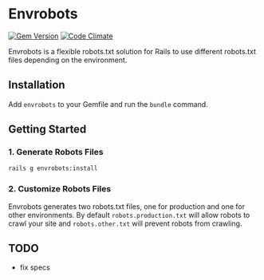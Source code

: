 # Envrobots
[![Gem Version](https://badge.fury.io/rb/envrobots.png)](http://badge.fury.io/rb/envrobots)
[![Code Climate](https://codeclimate.com/github/jamescmartinez/envrobots.png)](https://codeclimate.com/github/jamescmartinez/envrobots)

Envrobots is a flexible robots.txt solution for Rails to use different robots.txt files depending on the environment.

## Installation

Add `envrobots` to your Gemfile and run the `bundle` command.

## Getting Started

### 1. Generate Robots Files
```bash
rails g envrobots:install
```
### 2. Customize Robots Files
Envrobots generates two robots.txt files, one for production and one for other environments. By default `robots.production.txt` will allow robots to crawl your site and `robots.other.txt` will prevent robots from crawling.

## TODO
- fix specs
